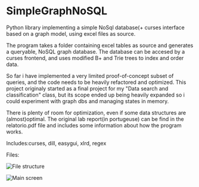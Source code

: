 # SimpleGraphNoSQL
Python library implementing a simple NoSql database(+ curses interface based on a graph model, using excel files as source. 

The program takes a folder containing excel tables as source and generates a queryable, NoSQL graph database. The database
can be accesed by a curses frontend, and uses modified B+ and Trie trees to index and order data. 

So far i have implemented a very limited proof-of-concept subset of queries, and the code needs 
to be heavily refactored and optimized. This project originaly started as a final project for my "Data search and classification" 
class, but its scope ended up being heavily expanded so i could experiment with graph dbs and managing states in memory.

There is plenty of room for optimization, even if some data structures are (almost)optimal. The original lab report(in portugeuse) can be find in the relatorio.pdf file and includes some information about how the program works.


Includes:curses, dill, easygui, xlrd, regex

Files:



![File structure](https://raw.githubusercontent.com/mlcruz/SimpleGraphNoSQL/master/folders.png)



![Main screen](https://raw.githubusercontent.com/mlcruz/SimpleGraphNoSQL/master/prog.png)

